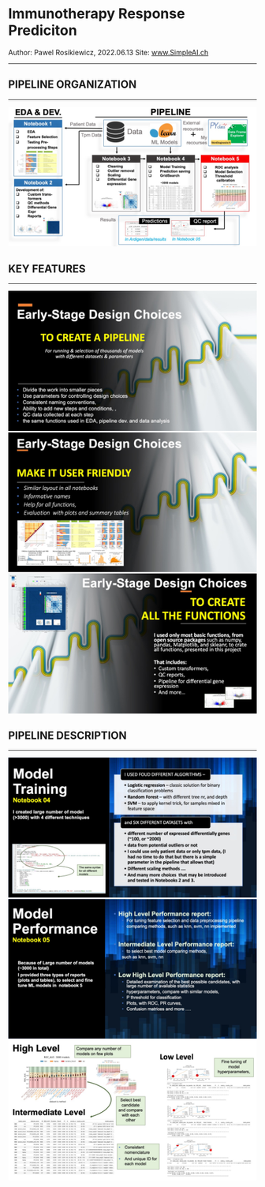 # Immunotherapy Response Prediciton
Author: Pawel Rosikiewicz, 2022.06.13 
Site: www.SimpleAI.ch

---

## PIPELINE ORGANIZATION
---

![outliers_slide_01](images/Slide1.jpeg)

## KEY FEATURES
---

![outliers_slide_01](images/Slide2.jpeg)
![outliers_slide_01](images/Slide3.jpeg)
![outliers_slide_01](images/Slide4.jpeg)

## PIPELINE DESCRIPTION
---
![outliers_slide_01](images/Slide5.jpeg)
![outliers_slide_01](images/Slide6.jpeg)
![outliers_slide_01](images/Slide7.jpeg)







